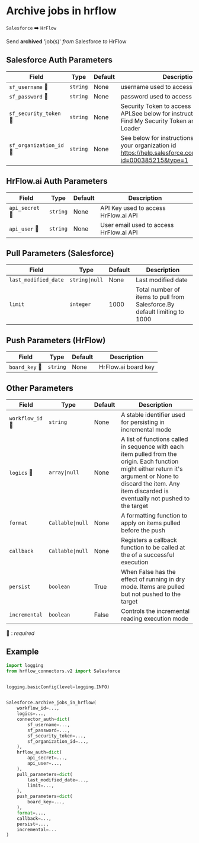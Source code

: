 # Archive jobs in hrflow
`Salesforce` :arrow_right: `HrFlow`

Send **archived** 'job(s)' _from_ Salesforce _to_ HrFlow



## Salesforce Auth Parameters

| Field | Type | Default | Description |
| ----- | ---- | ------- | ----------- |
| `sf_username` :red_circle: | `string` | None | username used to access Salesforce API |
| `sf_password` :red_circle: | `string` | None | password used to access Salesforce API |
| `sf_security_token` :red_circle: | `string` | None | Security Token to access Salesforce API.See below for instructions: How Can I Find My Security Token and Use It in Data Loader | Salesforce Platform  https://www.youtube.com/watch?v=nYbfxeSGKFM&ab_channel=SalesforceSupport |
| `sf_organization_id` :red_circle: | `string` | None | See below for instructions: How to find your organization id  https://help.salesforce.com/s/articleView?id=000385215&type=1 |

## HrFlow.ai Auth Parameters

| Field | Type | Default | Description |
| ----- | ---- | ------- | ----------- |
| `api_secret` :red_circle: | `string` | None | API Key used to access HrFlow.ai API |
| `api_user` :red_circle: | `string` | None | User email used to access HrFlow.ai API |

## Pull Parameters (Salesforce)

| Field | Type | Default | Description |
| ----- | ---- | ------- | ----------- |
| `last_modified_date`  | `string\|null` | None | Last modified date |
| `limit`  | `integer` | 1000 | Total number of items to pull from Salesforce.By default limiting to 1000 |

## Push Parameters (HrFlow)

| Field | Type | Default | Description |
| ----- | ---- | ------- | ----------- |
| `board_key` :red_circle: | `string` | None | HrFlow.ai board key |

## Other Parameters

| Field | Type | Default | Description |
| ----- | ---- | ------- | ----------- |
| `workflow_id` :red_circle: | `string` | None | A stable identifier used for persisting in incremental mode |
| `logics` :red_circle: | `array\|null` | None | A list of functions called in sequence with each item pulled from the origin. Each function might either return it's argument or None to discard the item. Any item discarded is eventually not pushed to the target |
| `format`  | `Callable\|null` | None | A formatting function to apply on items pulled before the push |
| `callback`  | `Callable\|null` | None | Registers a callback function to be called at the of a successful execution |
| `persist`  | `boolean` | True | When False has the effect of running in dry mode. Items are pulled but not pushed to the target |
| `incremental`  | `boolean` | False | Controls the incremental reading execution mode |

:red_circle: : *required*

## Example

```python
import logging
from hrflow_connectors.v2 import Salesforce


logging.basicConfig(level=logging.INFO)


Salesforce.archive_jobs_in_hrflow(
    workflow_id=...,
    logics=...,
    connector_auth=dict(
        sf_username=...,
        sf_password=...,
        sf_security_token=...,
        sf_organization_id=...,
    ),
    hrflow_auth=dict(
        api_secret=...,
        api_user=...,
    ),
    pull_parameters=dict(
        last_modified_date=...,
        limit=...,
    ),
    push_parameters=dict(
        board_key=...,
    ),
    format=...,
    callback=...,
    persist=...,
    incremental=...
)
```